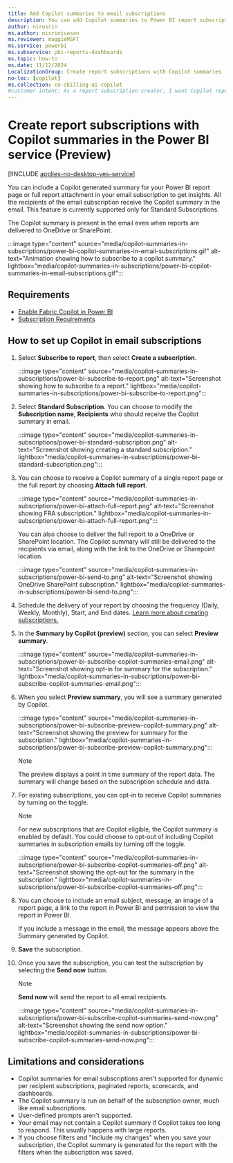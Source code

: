 ```yaml
---
title: Add Copilot summaries to email subscriptions
description: You can add Copilot summaries to Power BI report subscriptions.
author: nirusrin
ms.author: nisrinivasan
ms.reviewer: maggieMSFT
ms.service: powerbi
ms.subservice: pbi-reports-dashboards
ms.topic: how-to
ms.date: 11/12/2024
LocalizationGroup: Create report subscriptions with Copilot summaries
no-loc: [copilot]
ms.collection: ce-skilling-ai-copilot
#customer intent: As a report subscription creator, I want Copilot report summaries to be delivered in my subscription email.
---
```


# Create report subscriptions with Copilot summaries in the Power BI service (Preview)

[!INCLUDE [applies-no-desktop-yes-service](../includes/applies-no-desktop-yes-service.md)]

You can include a Copilot generated summary for your Power BI report page or full report attachment in your email subscription to get insights. All the recipients of the email subscription receive the Copilot summary in the email. This feature is currently supported only for Standard Subscriptions.  

The Copilot summary is present in the email even when reports are delivered to OneDrive or SharePoint.

:::image type="content" source="media/copilot-summaries-in-subscriptions/power-bi-copilot-summaries-in-email-subscriptions.gif" alt-text="Animation showing how to subscribe to a copilot summary." lightbox="media/copilot-summaries-in-subscriptions/power-bi-copilot-summaries-in-email-subscriptions.gif":::

## Requirements

- [Enable Fabric Copilot in Power BI](copilot-enable-power-bi.md)
- [Subscription Requirements](../collaborate-share/end-user-subscribe.md#requirements)
  

## How to set up Copilot in email subscriptions

1. Select **Subscribe to report**, then select **Create a subscription**.

   :::image type="content" source="media/copilot-summaries-in-subscriptions/power-bi-subscribe-to-report.png" alt-text="Screenshot showing how to subscribe to a report." lightbox="media/copilot-summaries-in-subscriptions/power-bi-subscribe-to-report.png":::


1. Select **Standard Subscription**. You can choose to modify the **Subscription name**, **Recipients** who should receive the Copilot summary in email.

   :::image type="content" source="media/copilot-summaries-in-subscriptions/power-bi-standard-subscription.png" alt-text="Screenshot showing creating a standard subscription." lightbox="media/copilot-summaries-in-subscriptions/power-bi-standard-subscription.png":::

1. You can choose to receive a Copilot summary of a single report page or the full report by choosing **Attach full report**. 

   :::image type="content" source="media/copilot-summaries-in-subscriptions/power-bi-attach-full-report.png" alt-text="Screenshot showing FRA subscription." lightbox="media/copilot-summaries-in-subscriptions/power-bi-attach-full-report.png":::

   You can also choose to deliver the full report to a OneDrive or SharePoint location. The Copilot summary will still be delivered to the recipients via email, along with the link to the OneDrive or Sharepoint location.

   :::image type="content" source="media/copilot-summaries-in-subscriptions/power-bi-send-to.png" alt-text="Screenshot showing OneDrive SharePoint subscription." lightbox="media/copilot-summaries-in-subscriptions/power-bi-send-to.png":::

1. Schedule the delivery of your report by choosing the frequency (Daily, Weekly, Monthly), Start, and End dates. [Learn more about creating subscriptions.](../collaborate-share/end-user-subscribe.md#subscribe-to-a-report-or-dashboard)

1. In the **Summary by Copilot (preview)** section, you can select **Preview summary**. 

   :::image type="content" source="media/copilot-summaries-in-subscriptions/power-bi-subscribe-copilot-summaries-email.png" alt-text="Screenshot showing opt-in for summary for the subscription." lightbox="media/copilot-summaries-in-subscriptions/power-bi-subscribe-copilot-summaries-email.png":::

1. When you select **Preview summary**, you will see a summary generated by Copilot. 

   :::image type="content" source="media/copilot-summaries-in-subscriptions/power-bi-subscribe-preview-copilot-summary.png" alt-text="Screenshot showing the preview for summary for the subscription." lightbox="media/copilot-summaries-in-subscriptions/power-bi-subscribe-preview-copilot-summary.png":::

   > [!NOTE]
   > The preview displays a point in time summary of the report data. The summary will change based on the subscription schedule and data.

1. For existing subscriptions, you can opt-in to receive Copilot summaries by turning on the toggle.

   > [!NOTE]
   > For new subscriptions that are Copilot eligible, the Copilot summary is enabled by default. You could choose to opt-out of including Copilot summaries in subscription emails by turning off the toggle.

   :::image type="content" source="media/copilot-summaries-in-subscriptions/power-bi-subscribe-copilot-summaries-off.png" alt-text="Screenshot showing the opt-out for the summary in the subscription." lightbox="media/copilot-summaries-in-subscriptions/power-bi-subscribe-copilot-summaries-off.png":::

1. You can choose to include an email subject, message, an image of a report page, a link to the report in Power BI and permission to view the report in Power BI.

   If you include a message in the email, the message appears above the Summary generated by Copilot.

1. **Save** the subscription.

1. Once you save the subscription, you can test the subscription by selecting the **Send now** button.

   > [!NOTE]
   > **Send now** will send the report to all email recipients.

   :::image type="content" source="media/copilot-summaries-in-subscriptions/power-bi-subscribe-copilot-summaries-send-now.png" alt-text="Screenshot showing the send now option." lightbox="media/copilot-summaries-in-subscriptions/power-bi-subscribe-copilot-summaries-send-now.png":::

## Limitations and considerations

- Copilot summaries for email subscriptions aren't supported for dynamic per recipient subscriptions, paginated reports, scorecards, and dashboards.
- The Copilot summary is run on behalf of the subscription owner, much like email subscriptions.
- User-defined prompts aren't supported.
- Your email may not contain a Copilot summary if Copilot takes too long to respond. This usually happens with large reports.
- If you choose filters and "Include my changes" when you save your subscription, the Copilot summary is generated for the report with the filters when the subscription was saved. 
